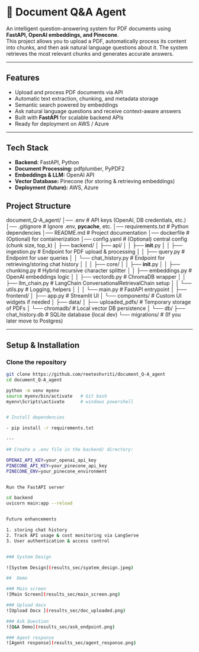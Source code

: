 # 📘 Document Q&A Agent  

An intelligent question-answering system for PDF documents using **FastAPI, OpenAI embeddings, and Pinecone**.  
This project allows you to upload a PDF, automatically process its content into chunks, and then ask natural language questions about it. The system retrieves the most relevant chunks and generates accurate answers.  

---

##  Features  
-  Upload and process PDF documents via API  
-  Automatic text extraction, chunking, and metadata storage  
-  Semantic search powered by embeddings  
-  Ask natural language questions and receive context-aware answers  
-  Built with **FastAPI** for scalable backend APIs  
-  Ready for deployment on AWS / Azure  

---

##  Tech Stack  
- **Backend:** FastAPI, Python  
- **Document Processing:** pdfplumber, PyPDF2  
- **Embeddings & LLM:** OpenAI API  
- **Vector Database:** Pinecone (for storing & retrieving embeddings)  
- **Deployment (future):** AWS, Azure  



## Project Structure  

document_Q-A_agent/
│── .env                        # API keys (OpenAI, DB credentials, etc.)
│── .gitignore                  # Ignore .env, __pycache__, etc.
│── requirements.txt            # Python dependencies
│── README.md                   # Project documentation
│── dockerfile                  # (Optional) for containerization
│── config.yaml                 # (Optional) central config (chunk size, top_k)
│
├── backend/
│   ├── api/
│   │   ├── __init__.py
│   │   ├── ingestion.py        # Endpoint for PDF upload & processing
│   │   ├── query.py            # Endpoint for user queries
│   │   └── chat_history.py     # Endpoint for retrieving/storing chat history
│   │
│   ├── core/
│   │   ├── __init__.py
│   │   ├── chunking.py         # Hybrid recursive character splitter
│   │   ├── embeddings.py       # OpenAI embeddings logic
│   │   ├── vectordb.py         # ChromaDB wrapper
│   │   ├── llm_chain.py        # LangChain ConversationalRetrievalChain setup
│   │   └── utils.py            # Logging, helpers
│   │
│   └── main.py                 # FastAPI entrypoint
│
├── frontend/
│   ├── app.py                  # Streamlit UI
│   └── components/             # Custom UI widgets if needed
│
├── data/
│   ├── uploaded_pdfs/          # Temporary storage of PDFs
│   └── chromadb/               # Local vector DB persistence
│
└── db/
    ├── chat_history.db         # SQLite database (local dev)
    └── migrations/             # (If you later move to Postgres)




---

##  Setup & Installation  

###  Clone the repository  

```bash
git clone https://github.com/reeteshvriti/document_Q-A_agent
cd document_Q-A_agent

python -m venv myenv
source myenv/bin/activate   # Git bash
myenv\Scripts\activate      # windows powershell


# Install dependencies

- pip install -r requirements.txt

---

## Create a .env file in the backend/ directory:

OPENAI_API_KEY=your_openai_api_key
PINECONE_API_KEY=your_pinecone_api_key
PINECONE_ENV=your_pinecone_environment


Run the FastAPI server

cd backend
uvicorn main:app --reload


Future enhancements

1. storing chat history 
2. Track API usage & cost monitoring via LangServe
3. User authentication & access control


### System Design

![System Design](results_sec/syatem_design.jpeg)

##  Demo

### Main screen
![Main Screen](results_sec/main_screen.png)

### Upload docx
![Upload Docx ](results_sec/doc_uploaded.png)

### Ask Question
![Q&A Demo](results_sec/ask_endpoint.png)

### Agent response
![Agent response](results_sec/agent_response.png)


